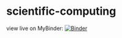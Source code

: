 # scientific-computing
view live on MyBinder: [![Binder](https://mybinder.org/badge_logo.svg)](https://mybinder.org/v2/gh/iuglans/scientific-computing/master)
